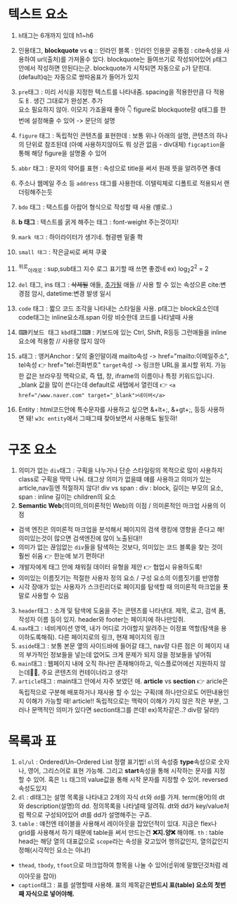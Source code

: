 # 텍스트 요소

1. <code>h</code>태그는 6개까지 있데 h1~h6
2. 인용태그, **blockquote** vs **q** :: 인라인 블록 : 인라인 인용문 공통점 : cite속성을 사용하여 url(출처)를 가져올수 있다.
blockquote는 들여쓰기로 작성되어있어 <code>p</code>태그 안에서 작성하면 안된다는군. blockquote가 시작되면 자동으로 <code>p</code>가 닫힌대.
(default)q는 자동으로 쌍따옴표가 들어가 있지 
3. <code>pre</code>태그 : 미리 서식을 지정한 텍스트를 나타내줌. spacing을 적용한만큼 다 적용 도ㅐ. 생긴 그대로가 완성본. 추가 <br>요소 필요하지 않아. 이모지 가죠올때 좋아 👇 figure로 blockquote랑 q태그를 한번에 설정해줄 수 있어 -> 문단의 설명
4. <code>figure</code> 태그 : 독립적인 콘텐츠를 표현한데 : 보통 위나 아래의 설명, 콘텐츠의 하나의 단위로 참조된데 (아예 사용하지않아도 뭐 상관 없음 - div대체) <code>figcaption</code>을 통해 해당 figure을 설명줄 수 있어
5. <code>abbr</code> 태그 : 문자의 약어를 표현 : 속성으로 title을 써서 원래 뜻을 알려주면 좋데
6. 주소나 웹메일 주소 등 <code>address</code> 태그를 사용한데. 이텔릭체로 디폴트로 적용되서 랜더링해주는듯
7. <code>bdo</code> 태그 : 택스트를 아랍어 형식으로 작성할 때 사용 (별로..)
8. <b>b 태그</b> : 택스트를 굵게 해주는 태그 : font-weight 주는것이지!
9. <code>mark 태그</code> : 하이라이터가 생기네. 형광펜 밑줄 쫙
10. <code>small 태그</code> : 작은글씨로 써져 쿠쿸
11. <sup>위로</sup><sub>아래로</sub> : sup,sub태그 지수 로그 표기할 때 쓰면 좋겠네 ex) log<sub>2</sub>2<sup>2</sup> = 2
12. <code>del</code> 태그, ins 태그 : <del>삭제될</del> 애들, <ins>추가될</ins> 애들 // 사용 할 수 있는 속성으론 cite:변경점 암시, datetime:변경 발생 일시
13. <code>code</code> 태그 : 짧으 코드 조각을 나타내는 스타일을 사용. p태그는 block요소인데 code태그는 inline요소래.span 이랑 비슷한데 코드를 나타낼때 사용
14. ⌨<kbd>키보드 태그</kbd> <code>kbd</code>태그⌨ : 키보드에 있는 Ctrl, Shift, R등등 그런애들을 inline요소에 적용함 // 사용량 많지 않아
15. <code>a</code>태그 : 앵커Anchor : 닻의 줄인말이래 mailto속성 -> href="mailto:이메일주소", tel속성 👉 href="tel:전화번호"
<code>target</code>속성 -> 링크한 URL을 표시할 위치. 가능한 값은 브라우징 맥락으로, 즉 탭, 창, iframe의 이름이나 특정 키워드입니다. _blank 값을 많이 쓴다는데 default로 새탭에서 열린데 👉 ```<a href="/www.naver.com" target="_blank">네이버</a>```

16. Entity : html코드안에 특수문자를 사용하고 싶으면 &+lt+;, &+gt+;, 등등 사용하면 돼! ```w3c entity```에서 그때그때 찾아보면서 사용해도 될듯햐!

# 구조 요소

1. 의미가 없는 <code>div</code>태그 : 구획을 나누거나 단순 스타일링의 목적으로 많이 사용하지 class로 구획을 딱딱 나눠. 태그상 의미가 없을떄 얘를 사용하고 의미가 있는 article,nav등엔 적절하지 않다! div vs span : div : block, 길이는 부모의 요소, span : inline 길이는 children의 요소
2. **Semantic Web**(의미의,의미론적인 Web)의 이점 / 의미론적인 마크업 사용의 이점
 - 검색 엔진은 의미론적 마크업을 분석해서 페이지의 검색 랭킹에 영향을 준다고 해! 의미있는것이 많으면 검색엔진에 많이 노출된대!!
 - 의미가 없는 끊임없는 <code>div</code>들을 탐색하는 것보다, 의미있는 코드 블록을 찾는 것이 훨씬 쉬움 👉 한눈에 보기 편하다!
 - 개발자에게 태그 안에 채워질 데이터 유형을 제안 👉 협업시 유용하도록!
 - 의미있는 이름짓기는 적절한 사용자 정의 요소 / 구성 요소의 이름짓기를 반영함
 - 시각 장애가 있는 사용자가 스크린리더로 페이지를 탐색할 때 의미론적 마크업을 푯말로 사용할 수 있음
3. <code>header</code>태그 : 소개 및 탐색에 도움을 주는 콘텐츠를 나타낸대. 제목, 로고, 검색 폼, 작성자 이름 등이 있지. header와 footer는 페이지에 하나만있쥐.
4. <code>nav</code>태그 : 네비게이션 영역, 내가 어디로 가야할지 알려주는 이정표 역할(탐색을 용이하도록해줘). 다른 페이지로의 링크, 현재 페이지의 링크
5. <code>aside</code>태그 : 보통 본문 옆의 사이드바에 들어갈 태그, nav랑 다른 점은 이 페이지 내의 부가적인 정보들을 넣는데 없어도 크게 문제가 되지 않을 정보들을 넣어줘
6. <code>main</code>태그 : 웹페이지 내에 오직 하나만 존재해야하고, 익스플로어에선 지원하지 않는데🤦‍♂️, 주요 콘텐츠의 컨테이너라고 생각!
7. <code>article</code>태그 : main태그 안에서 자주 보였던 애. **article** vs **section** 👉 aricle은 독립적으로 구분해 배포하거나 재사용 할 수 있는 구획(얘 하나만으로도 어떤내용인지 이해가 가능할 때! article!! 독립적으로는 맥락이 이해가 가지 않은 작은 부분, 그러나 문맥적인 의미가 있다면 section태그를 쓴데! ex)목차같은..? div랑 달라!)

# 목록과 표

1. <code>ol/ul</code> : Ordered/Un-Ordered List 정렬 표기법! <code>ol</code>의 속성중 <b>type</b>속성으로 숫자나, 영어, 그리스어로 표현 가능해. 그리고 <b>start</b>속성을 통해 시작하는 문자를 지정할 수 있어. 혹은 <code>li</code> 태그의 value값을 통해 시작 문자를 지정할 수 있어. reversed속성도있지
2. <code>dl</code> : dl태그는 설명 목록을 나타내고 2개의 자식 <code>dt</code>와 <code>dd</code>를 가져. term(용어)의 dt와 description(설명)의 dd.
정의목록을 나타낼때 알려줘. dt와 dd가 key/value처럼 짝으로 구성되어있어 dt를 dd가 설명해주는 구죠.
3. <code>table</code> : 얘전엔 테이블을 사용해서 레이아웃을 잡았던적이 있대. 지금은 flex나 grid를 사용해서 하기 때문에 table을 써서 만드는건 <strong>❌지.양❌</strong> 해야해. <code>th</code> : table head는 해당 열의 대표값으로 <code>scope</code>라는 속성을 갖고있어 행의값인지, 열의값인지 정해(시각적인 요소는 아냐!) 
 - <code>thead</code>, <code>tbody</code>, <code>tfoot</code>으로 마크업하여 항목을 나눌 수 있어(☝위에 말했던것처럼 레이아웃을 잡아)
 - <code>caption</code>태그 : 표를 설명할때 사용해. 표의 제목같은<strong>반드시 표(table) 요소의 첫번째 자식으로 넣어야해.</strong>